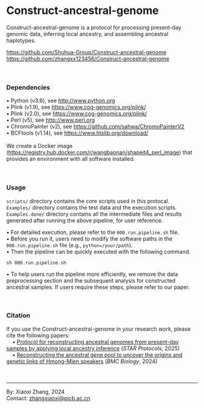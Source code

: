 # Construct-ancestral-genome

Construct-ancestral-genome is a protocol for processing present-day genomic data, inferring local ancestry, and assembling ancestral haplotypes.

https://github.com/Shuhua-Group/Construct-ancestral-genome <br>
https://github.com/zhangxx123456/Construct-ancestral-genome <br><br><br>


### Dependencies
&#8226;&nbsp;Python (v3.6), see http://www.python.org <br>
&#8226;&nbsp;Plink (v1.9), see https://www.cog-genomics.org/plink/ <br>
&#8226;&nbsp;Plink (v2.0), see https://www.cog-genomics.org/plink/ <br>
&#8226;&nbsp;Perl (v5), see http://www.perl.org <br>
&#8226;&nbsp;ChromoPainter (v2), see https://github.com/sahwa/ChromoPainterV2 <br>
&#8226;&nbsp;BCFtools (v1.14), see https://www.htslib.org/download/ <br><br>
We create a Docker image (https://registry.hub.docker.com/r/wangbaonan/shapeit4_perl_image) that provides an environment with all software installed.<br><br><br>


### Usage
`scripts/` directory contains the core scripts used in this protocal. <br>
`Examples/` directory contains the test data and the execution scripts.  <br>
`Examples.done/` directory contains all the intermediate files and results generated after running the above pipeline, for user reference. <br>

&#8226;&nbsp;For detailed execution, please refer to the `000.run.pipeline.sh` file. <br>
&#8226;&nbsp;Before you run it, users need to modify the software paths in the `000.run.pipeline.sh` file (e.g., `python=/your/path`). <br>
&#8226;&nbsp;Then the pipeline can be quickly executed with the following command.
```
sh 000.run.pipeline.sh
```

&#8226;&nbsp;To help users run the pipeline more efficiently, we remove the data preprocessing section and the subsequent analysis for constructed ancestral samples. If users require these steps, please refer to our paper.<br><br><br>



### Citation
If you use the Construct-ancestral-genome in your research work, please cite the following papers: <br>
&nbsp;&nbsp;&nbsp;&nbsp;&#8226;&nbsp;[Protocol for reconstructing ancestral genomes from present-day samples by applying local ancestry inference](https://doi.org/10.1016/j.xpro.2024.103580) (*STAR Protocols*, 2025)<br>
&nbsp;&nbsp;&nbsp;&nbsp;&#8226;&nbsp;[Reconstructing the ancestral gene pool to uncover the origins and genetic links of Hmong-Mien speakers](https://doi.org/10.1186/s12915-024-01838-9) (*BMC Biology*, 2024)<br><br><br>

---
By: Xiaoxi Zhang, 2024<br>
Contact: zhangxiaoxi@picb.ac.cn<br>
